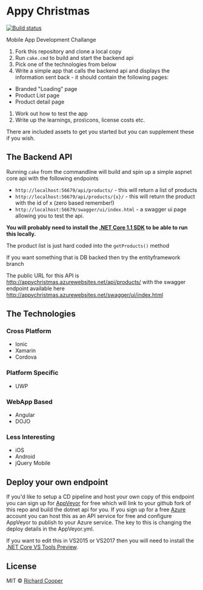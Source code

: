 # Appy Christmas

[![Build status](https://ci.appveyor.com/api/projects/status/psapnvypec32jwm1/branch/master?svg=true)](https://ci.appveyor.com/project/frozenskys/appy-christmas/branch/master)

Mobile App Development Challange

1. Fork this repository and clone a local copy
1. Run `cake.cmd` to build and start the backend api
1. Pick one of the technologies from below
1. Write a simple app that calls the backend api and displays the information sent back - it should contain the following pages:
* Branded "Loading" page
* Product List page
* Product detail page
1. Work out how to test the app
1. Write up the learnings, pros\cons, license costs etc.

There are included assets to get you started but you can supplement these if you wish.

## The Backend API

Running `cake` from the commandline will build and spin up a simple aspnet core api with the following endpoints

* `http://localhost:56679/api/products/` - this will return a list of products
* `http://localhost:56679/api/products/{x}/` - this will return the product with the id of x (zero based remember!)
* `http://localhost:56679/swagger/ui/index.html`  - a swagger ui page allowing you to test the api.

**You will probably need to install the [.NET Core 1.1 SDK](https://www.microsoft.com/net/download/core) to be able to run this locally.**

The product list is just hard coded into the `getProducts()` method

If you want something that is DB backed then try the entityframework branch

The public URL for this API is <http://appychristmas.azurewebsites.net/api/products/> with the swagger endpoint available here <http://appychristmas.azurewebsites.net/swagger/ui/index.html>

## The Technologies

### Cross Platform

* Ionic
* Xamarin
* Cordova

### Platform Specific

* UWP

### WebApp Based

* Angular
* DOJO

### Less Interesting

* iOS
* Android
* jQuery Mobile

## Deploy your own endpoint

If you'd like to setup a CD pipeline and host your own copy of this endpoint you can sign up for [AppVeyor](https://www.appveyor.com/) for free
which will link to your github fork of this repo and build the dotnet api for you. If you sign up for a free [Azure](https://portal.azure.com) account you can
host this as an API service for free and configure AppVeyor to publish to your Azure service. The key to this is changing the deploy details in the AppVeyor.yml.

If you want to edit this in VS2015 or VS2017 then you will need to install the [.NET Core VS Tools Preview](https://www.microsoft.com/net/download/core).

## License

MIT © [Richard Cooper](https://richardcooper.mit-license.org/)